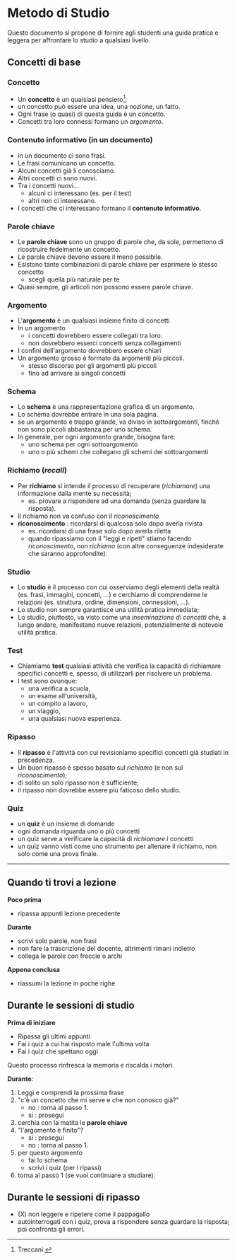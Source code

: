 # Metodo di Studio

Questo documento si propone di fornire agli studenti una guida pratica e leggera per affrontare lo studio a qualsiasi livello.

## Concetti di base

### Concetto

- Un **concetto** è un qualsiasi pensiero[^1];
- un concetto può essere una idea, una nozione, un fatto.
- Ogni frase (o quasi) di questa guida è un concetto.
- Concetti tra loro connessi formano un *argomento*.

[^1]: Treccani.

### Contenuto informativo (in un documento)

- in un documento ci sono frasi.
- Le frasi comunicano un concetto.
- Alcuni concetti già li conosciamo.
- Altri concetti ci sono nuovi.
- Tra i concetti nuovi...
	- alcuni ci interessano (es. per il test)
	- altri non ci interessano.
- I concetti che ci interessano formano il **contenuto informativo**.

### Parole chiave 

- Le **parole chiave** sono un gruppo di parole che, da sole, permettono di ricostruire fedelmente un concetto.
- Le parole chiave devono essere il meno possibile.
- Esistono tante combinazioni di parole chiave per esprimere lo stesso concetto
	- scegli quella più naturale per te 
- Quasi sempre, gli articoli non possono essere parole chiave.

### Argomento

- L'**argomento** è un qualsiasi insieme finito di concetti
- In un argomento
	- i concetti dovrebbero essere collegati tra loro.
	- non dovrebbero esserci concetti senza collegamenti
- I confini dell'argomento dovrebbero essere chiari
- Un argomento grosso è formato da argomenti più piccoli.
	- stesso discorso per gli argomenti più piccoli
	- fino ad arrivare ai singoli concetti

### Schema

- Lo **schema** è una rappresentazione grafica di un argomento.
- Lo schema dovrebbe entrare in una sola pagina.
- se un argomento è troppo grande, va diviso in sottoargomenti, finchè non sono piccoli abbastanza per uno schema.
- In generale, per ogni argomento grande, bisogna fare:
	- uno schema per ogni sottoargomento
    - uno o più schemi che collegano gli schemi dei sottoargomenti

### Richiamo (*recall*)

- Per **richiamo** si intende il processo di recuperare (*richiamare*) una informazione dalla mente su necessità;
    - es. provare a rispondere ad una domanda (senza guardare la risposta).
- Il richiamo non va confuso con il *riconoscimento*
- **riconoscimento** : ricordarsi di qualcosa solo dopo averla rivista
    - es. ricordarsi di una frase solo dopo averla riletta
    - quando ripassiamo con il "leggi e ripeti" stiamo facendo *riconoscimento*, non *richiamo*
    (con altre conseguenze indesiderate che saranno approfondite).


### Studio

- Lo **studio** è il processo con cui osserviamo degli elementi della realtà (es. frasi, immagini, concetti, ...) e cerchiamo di comprenderne le relazioni (es. struttura, ordine, dimensioni, connessioni, ...).
- Lo studio non sempre garantisce una utilità pratica immediata;
- Lo studio, piuttosto, va visto come una *inseminazione di concetti* che, a lungo andare, manifestano nuove relazioni, potenzialmente di notevole utilità pratica.

### Test

- Chiamiamo **test** qualsiasi attività che verifica la capacità di richiamare specifici concetti e, spesso, di utilizzarli per risolvere un problema.
- I test sono ovunque:
    - una verifica a scuola,
    - un esame all'università,
    - un compito a lavoro,
    - un viaggio,
    - una qualsiasi nuova esperienza.

### Ripasso

- Il **ripasso** è l'attività con cui revisioniamo specifici concetti già studiati in precedenza.
- Un buon ripasso è spesso basato sul *richiamo* (e non sul *riconoscimento*);
- di solito un solo ripasso non è sufficiente;
- il ripasso non dovrebbe essere più faticoso dello studio.

### Quiz

- un **quiz** è un insieme di domande
- ogni domanda riguarda uno o più concetti
- un quiz serve a verificare la capacità di *richiamare* i concetti
- un quiz vanno visti come uno strumento per allenare il richiamo, non solo come una prova finale.


---

## Quando ti trovi a lezione

**Poco prima**

- ripassa appunti lezione precedente

**Durante**

- scrivi solo parole, non frasi
- non fare la trascrizione del docente, altrimenti rimani indietro
- collega le parole con freccie o archi

**Appena conclusa**

- riassumi la lezione in poche righe

## Durante le sessioni di studio

**Prima di iniziare**

- Ripassa gli ultimi appunti
- Fai i quiz a cui hai risposto male l'ultima volta
- Fai i quiz che spettano oggi

Questo processo rinfresca la memoria e riscalda i motori.

**Durante**:

1. Leggi e comprendi la prossima frase
2. "c'è un concetto che mi serve e che non conosco già?"
    - no : torna al passo 1.
    - si : prosegui
3. cerchia con la matita le **parole chiave**
4. "l'argomento è finito"?
    - si : prosegui
    - no : torna al passo 1.
5. per questo argomento
    - fai lo schema
    - scrivi i quiz (per i ripassi)
6. torna al passo 1 (se vuoi continuare a studiare).

## Durante le sessioni di ripasso

- (X) non leggere e ripetere come il pappagallo
- autointerrogati con i quiz, prova a rispondere senza guardare la risposta; poi confronta gli errori.
